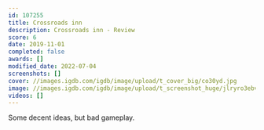 ```yaml
---
id: 107255
title: Crossroads inn
description: Crossroads inn - Review
score: 6
date: 2019-11-01
completed: false
awards: []
modified_date: 2022-07-04
screenshots: []
cover: //images.igdb.com/igdb/image/upload/t_cover_big/co30yd.jpg
image: //images.igdb.com/igdb/image/upload/t_screenshot_huge/jlryro3ebv14o12tiqmo.jpg
videos: []
---
```

Some decent ideas, but bad gameplay.